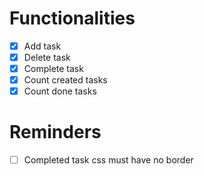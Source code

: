 # Functionalities

  - [x] Add task
  - [x] Delete task
  - [x] Complete task
  - [x] Count created tasks
  - [x] Count done tasks

# Reminders

- [ ] Completed task css must have no border
